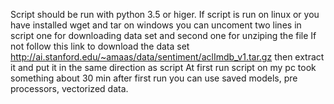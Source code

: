 Script should be run with python 3.5 or higer.
If script is run on linux or you have installed wget and tar on windows you can uncoment two lines in script one for downloading data set and second one for unziping the file
If not follow this link to download the data set http://ai.stanford.edu/~amaas/data/sentiment/aclImdb_v1.tar.gz then extract it and put it in the same direction as script
At first run script on my pc took something about 30 min after first run you can use saved models, pre processors, vectorized data.
